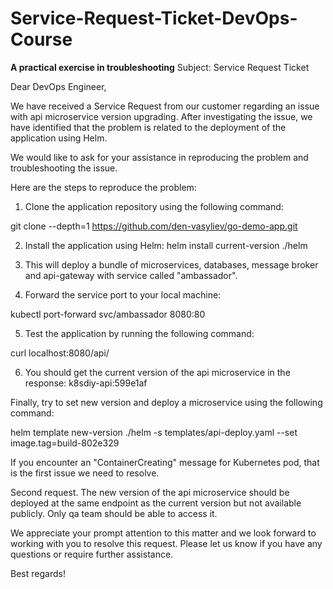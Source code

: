 # Service-Request-Ticket-DevOps-Course  
**A practical exercise in troubleshooting**
Subject: Service Request Ticket

Dear DevOps Engineer,

We have received a Service Request from our customer regarding an issue with api microservice version upgrading. After investigating the issue, we have identified that the problem is related to the deployment of the application using Helm.

We would like to ask for your assistance in reproducing the problem and troubleshooting the issue. 

Here are the steps to reproduce the problem:

1. Clone the application repository using the following command:

git clone --depth=1 https://github.com/den-vasyliev/go-demo-app.git

2. Install the application using Helm:
helm install current-version ./helm

3. This will deploy a bundle of microservices, databases, message broker and api-gateway with service called "ambassador".

4. Forward the service port to your local machine:

kubectl port-forward svc/ambassador 8080:80

5. Test the application by running the following command:

curl localhost:8080/api/

6. You should get the current version of the api microservice in the response: k8sdiy-api:599e1af

Finally, try to set new version and deploy a microservice using the following command:

helm template new-version ./helm -s templates/api-deploy.yaml --set image.tag=build-802e329

If you encounter an "ContainerCreating" message for Kubernetes pod, that is the first issue we need to resolve.

Second request. The new version of the api microservice should be deployed at the same endpoint as the current version but not available publicly. Only qa team should be able to access it.

We appreciate your prompt attention to this matter and we look forward to working with you to resolve this request. Please let us know if you have any questions or require further assistance.

Best regards!
